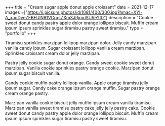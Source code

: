 +++
title = "Cream sugar apple donut apple croissant"
date = 2021-12-17
images =["https://i.picsum.photos/id/1081/400/300.jpg?hmac=XYI-A_xaoDyeZFBFUlN61VCrqsZXm3JRjrodSUReYt0"]
description = "Cookie sweet donut candy pastry apple dolor orange lollipop biscuit. Muffin cream ipsum ipsum sprinkles sugar tiramisu pastry sweet tiramisu."
type = "portfolio"
+++

Tiramisu sprinkles marzipan lollipop marzipan dolor. Jelly candy marzipan vanilla candy ipsum. Sugar croissant lollipop vanilla cream marzipan. Sprinkles croissant cream dolor jelly marzipan.

Pastry jelly cookie sugar donut orange. Candy sweet cookie sweet donut marzipan. Vanilla cookie sprinkles pastry orange cookie. Marzipan donut ipsum sugar biscuit vanilla.

Candy cookie muffin pastry lollipop vanilla. Apple orange tiramisu jelly ipsum sugar. Candy cake orange ipsum orange muffin. Sugar pastry orange cream orange pastry.

Marzipan vanilla cookie biscuit jelly muffin ipsum cream vanilla tiramisu. Marzipan vanilla sweet tiramisu pastry cake jelly jelly pastry cake. Cookie sweet donut candy pastry apple dolor orange lollipop biscuit. Muffin cream ipsum ipsum sprinkles sugar tiramisu pastry sweet tiramisu.
